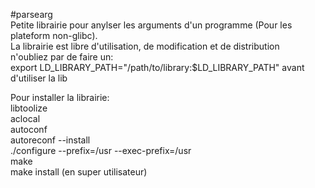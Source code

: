 #parsearg  
Petite librairie pour anylser les arguments d'un programme (Pour les plateform non-glibc).  
La librairie est libre d'utilisation, de modification et de distribution  
n'oubliez par de faire un:  
export LD_LIBRARY_PATH="/path/to/library:$LD_LIBRARY_PATH"
avant d'utiliser la lib  

Pour installer la librairie:  
	libtoolize  
	aclocal  
	autoconf  
	autoreconf --install  
	./configure --prefix=/usr --exec-prefix=/usr  
	make  
	make install (en super utilisateur)
